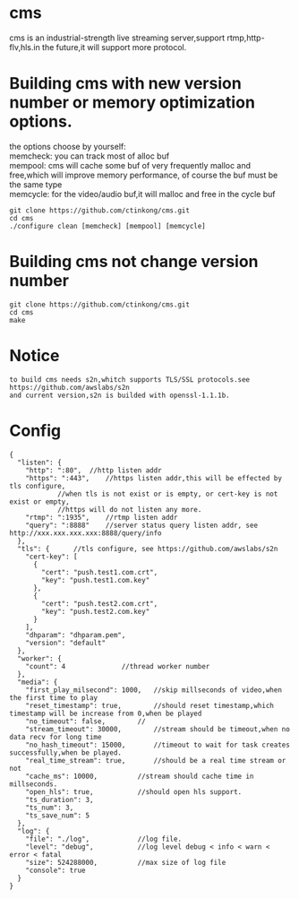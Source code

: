 # cms
cms is an industrial-strength live streaming server,support rtmp,http-flv,hls.in the future,it will support more protocol.
# Building cms with new version number or memory optimization options.
  the options choose by yourself:  
    memcheck: you can track most of alloc buf  
    mempool: cms will cache some buf of very frequently malloc and free,which will improve memory performance,
		of course the buf must be the same type  
    memcycle: for the video/audio buf,it will malloc and free in the cycle buf  
```shell
git clone https://github.com/ctinkong/cms.git
cd cms
./configure clean [memcheck] [mempool] [memcycle]
```
# Building cms not change version number
```shell
git clone https://github.com/ctinkong/cms.git
cd cms
make
```
# Notice
```shell
to build cms needs s2n,whitch supports TLS/SSL protocols.see https://github.com/awslabs/s2n
and current version,s2n is builded with openssl-1.1.1b.
```
# Config
```shell
{
  "listen": {
    "http": ":80",	//http listen addr
    "https": ":443",	//https listen addr,this will be effected by tls configure, 
			//when tls is not exist or is empty, or cert-key is not exist or empty,
			//https will do not listen any more.
    "rtmp": ":1935",	//rtmp listen addr
    "query": ":8888"	//server status query listen addr, see http://xxx.xxx.xxx.xxx:8888/query/info
  },
  "tls": {		//tls configure, see https://github.com/awslabs/s2n
    "cert-key": [
      {
        "cert": "push.test1.com.crt",
        "key": "push.test1.com.key"
      },
      {
        "cert": "push.test2.com.crt",
        "key": "push.test2.com.key"
      }
    ],
    "dhparam": "dhparam.pem",
    "version": "default"
  },
  "worker": {
    "count": 4				//thread worker number
  },
  "media": {
    "first_play_milsecond": 1000,	//skip millseconds of video,when the first time to play 
    "reset_timestamp": true,		//should reset timestamp,which timestamp will be increase from 0,when be played
    "no_timeout": false,		//
    "stream_timeout": 30000,		//stream should be timeout,when no data recv for long time
    "no_hash_timeout": 15000,		//timeout to wait for task creates successfully,when be played.
    "real_time_stream": true,		//should be a real time stream or not
    "cache_ms": 10000,			//stream should cache time in millseconds.
    "open_hls": true,			//should open hls support.
    "ts_duration": 3,				
    "ts_num": 3,
    "ts_save_num": 5
  },
  "log": {
    "file": "./log",			//log file.
    "level": "debug",			//log level debug < info < warn < error < fatal
    "size": 524288000,			//max size of log file
    "console": true
  }
}
```
